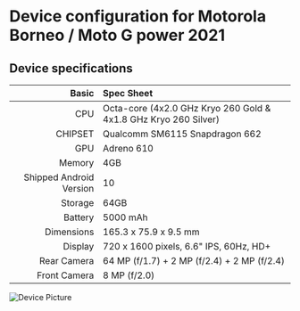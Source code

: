 # Device configuration for Motorola Borneo / Moto G power 2021

## Device specifications

Basic   | Spec Sheet
-------:|:-------------------------
CPU     | Octa-core (4x2.0 GHz Kryo 260 Gold & 4x1.8 GHz Kryo 260 Silver)
CHIPSET | Qualcomm SM6115 Snapdragon 662
GPU     | Adreno 610
Memory  | 4GB
Shipped Android Version | 10
Storage | 64GB
Battery | 5000 mAh
Dimensions | 165.3 x 75.9 x 9.5  mm
Display | 720 x 1600  pixels, 6.6"  IPS, 60Hz, HD+
Rear Camera  | 64 MP (f/1.7) + 2 MP (f/2.4) + 2 MP (f/2.4)
Front Camera | 8 MP (f/2.0)

![Device Picture](https://fdn2.gsmarena.com/vv/pics/motorola/motorola-moto-g9-power-2021-2.jpg)
